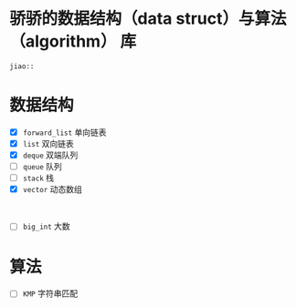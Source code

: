 # 骄骄的数据结构（**data struct**）与算法（**algorithm**） 库

`jiao::`

# 数据结构

- [x] `forward_list` 单向链表
- [x] `list` 双向链表
- [x] `deque` 双端队列
- [ ] `queue` 队列
- [ ] `stack` 栈
- [x] `vector` 动态数组 

<br>

- [ ] `big_int` 大数

# 算法

- [ ] `KMP` 字符串匹配